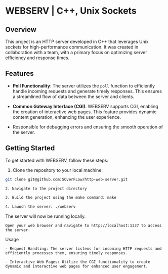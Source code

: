 # WEBSERV | C++, Unix Sockets

## Overview

This project is an HTTP server developed in C++ that leverages Unix sockets for high-performance communication. It was created in collaboration with a team, with a primary focus on optimizing server efficiency and response times.

## Features

- **Poll Functionality**: The server utilizes the `poll` function to efficiently handle incoming requests and generate timely responses. This ensures a streamlined flow of data between the server and clients.

- **Common Gateway Interface (CGI)**: WEBSERV supports CGI, enabling the creation of interactive web pages. This feature provides dynamic content generation, enhancing the user experience.

- Responsible for debugging errors and ensuring the smooth operation of the server.

## Getting Started

To get started with WEBSERV, follow these steps:

1. Clone the repository to your local machine:

```bash
git clone git@github.com:SOverFLow/http-web-server.git

2. Navigate to the project directory

3. Build the project using the make command: make

4. Launch the server: ./webserv


```

The server will now be running locally.

    Open your web browser and navigate to http://localhost:1337 to access the server.

Usage

    - Request Handling: The server listens for incoming HTTP requests and efficiently processes them, ensuring timely responses.

    - Interactive Web Pages: Utilize the CGI functionality to create dynamic and interactive web pages for enhanced user engagement.
